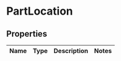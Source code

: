 
# PartLocation

## Properties
Name | Type | Description | Notes
------------ | ------------- | ------------- | -------------



